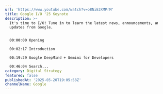 ```yaml
---
url: 'https://www.youtube.com/watch?v=o8NiE3XMPrM'
title: Google I/O '25 Keynote
description: >-
  It's time to I/O! Tune in to learn the latest news, announcements, and AI
  updates from Google. 


  00:00:00 Opening

  00:02:17 Introduction

  00:19:29 Google DeepMind + Gemini for Developers

  00:46:04 Search...
category: Digital Strategy
featured: false
publishedAt: '2025-05-20T19:05:53Z'
channelName: Google
---
```



